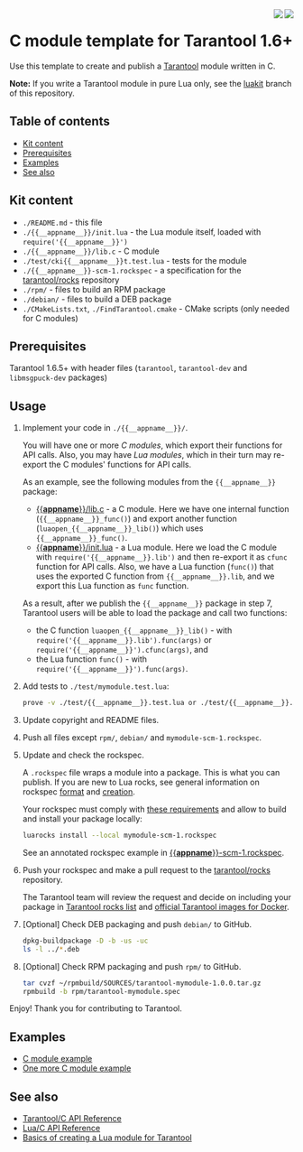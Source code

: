 <a href="http://tarantool.org">
	<img src="https://avatars2.githubusercontent.com/u/2344919?v=2&s=250" align="right">
</a>
<a href="https://travis-ci.org/tarantool/{{__appname__}}">
	<img src="https://travis-ci.org/tarantool/{{__appname__}}.png?branch=master" align="right">
</a>

# C module template for Tarantool 1.6+

Use this template to create and publish a [Tarantool][] module written in C.

**Note:** If you write a Tarantool module in pure Lua only, see the
[luakit][Luakit] branch of this repository.

## Table of contents
* [Kit content](#kit-content)
* [Prerequisites](#prerequisites)
* [Examples](#examples)
* [See also](#see-also)

## Kit content

  * `./README.md` - this file
  * `./{{__appname__}}/init.lua` - the Lua module itself, loaded with `require('{{__appname__}}')`
  * `./{{__appname__}}/lib.c` - C module
  * `./test/cki{{__appname__}}t.test.lua` - tests for the module
  * `./{{__appname__}}-scm-1.rockspec` - a specification for the
    [tarantool/rocks][TarantoolRocks] repository
  * `./rpm/` - files to build an RPM package
  * `./debian/` - files to build a DEB package
  * `./CMakeLists.txt`, `./FindTarantool.cmake` - CMake scripts
    (only needed for C modules)

## Prerequisites

Tarantool 1.6.5+ with header files (`tarantool`, `tarantool-dev` and
`libmsgpuck-dev` packages)

## Usage

1. Implement your code in `./{{__appname__}}/`.

   You will have one or more *C modules*, which export their functions for
   API calls. Also, you may have *Lua modules*, which in their turn may
   re-export the C modules' functions for API calls.

   As an example, see the following modules from the `{{__appname__}}` package:
   * [{{__appname__}}/lib.c][CModule] - a C module. Here we have one internal function
     (`{{__appname__}}_func()`) and export another function (`luaopen_{{__appname__}}_lib()`) which
     uses `{{__appname__}}_func()`.
   * [{{__appname__}}/init.lua][LuaCModule] - a Lua module. Here we load the C module
     with `require('{{__appname__}}.lib')` and then re-export it as `cfunc` function for
     API calls. Also, we have a Lua function (`func()`) that uses the
     exported C function from `{{__appname__}}.lib`, and we export this Lua function as
     `func` function.

   As a result, after we publish the `{{__appname__}}` package in step 7, Tarantool
   users will be able to load the package and call two functions:
   * the C function `luaopen_{{__appname__}}_lib()` - with `require('{{__appname__}}.lib').func(args)`
     or `require('{{__appname__}}').cfunc(args)`, and
   * the Lua function `func()` - with `require('{{__appname__}}').func(args)`.

4. Add tests to `./test/mymodule.test.lua`:

    ```bash
    prove -v ./test/{{__appname__}}.test.lua or ./test/{{__appname__}}.test.lua
    ```

5. Update copyright and README files.

6. Push all files except `rpm/`, `debian/` and `mymodule-scm-1.rockspec`.

7. Update and check the rockspec.

   A `.rockspec` file wraps a module into a package. This is what you can
   publish. If you are new to Lua rocks, see general information on rockspec
   [format][RockSpecFormat] and [creation][RockSpecCreation].

   Your rockspec must comply with [these requirements][Requirements]
   and allow to build and install your package locally:

    ```bash
    luarocks install --local mymodule-scm-1.rockspec
    ```

    See an annotated rockspec example in [{{__appname__}}-scm-1.rockspec][CRockSpec].

8. Push your rockspec and make a pull request to the
   [tarantool/rocks][TarantoolRocks] repository.

   The Tarantool team will review the request and decide on including your
   package in [Tarantool rocks list][TarantoolRocksList] and
   [official Tarantool images for Docker][TarantoolDocker].


9. [Optional] Check DEB packaging and push `debian/` to GitHub.

    ```bash
    dpkg-buildpackage -D -b -us -uc
    ls -l ../*.deb
    ```

10. [Optional] Check RPM packaging and push `rpm/` to GitHub.

    ```bash
    tar cvzf ~/rpmbuild/SOURCES/tarantool-mymodule-1.0.0.tar.gz
    rpmbuild -b rpm/tarantool-mymodule.spec
    ```

Enjoy! Thank you for contributing to Tarantool.

## Examples

 * [C module example](http://github.com/tarantool/pg)
 * [One more C module example](http://github.com/tarantool/http)

## See also

 * [Tarantool/C API Reference][TarantoolCReference]
 * [Lua/C API Reference][LuaCReference]
 * [Basics of creating a Lua module for Tarantool][CreateLuaModule]

[Tarantool]: http://github.com/tarantool/tarantool
[Download]: http://tarantool.org/download.html
[Requirements]: http://github.com/tarantool/rocks#contributing
[RockSpecFormat]: http://github.com/keplerproject/luarocks/wiki/Rockspec-format
[RockSpecCreation]: http://github.com/luarocks/luarocks/wiki/Creating-a-rock
[LuaCReference]: http://pgl.yoyo.org/luai/i/_
[TarantoolLuaReference]: http://tarantool.org/doc/reference/index.html
[TarantoolCReference]: http://tarantool.org/doc/reference/capi.html
[TarantoolRocks]: http://github.com/tarantool/rocks
[TarantoolRocksList]: http://tarantool.org/rocks.html
[TarantoolDocker]: http://github.com/tarantool/docker
[Luakit]: http://github.com/tarantool/modulekit/tree/luakit
[Ckit]: http://github.com/tarantool/modulekit/tree/ckit
[LuaModule]: http://github.com/tarantool/modulekit/blob/luakit/luakit/init.lua
[CModule]: http://github.com/tarantool/modulekit/blob/ckit/ckit/lib.c
[LuaCModule]: http://github.com/tarantool/modulekit/blob/ckit/ckit/init.lua
[LuaRockSpec]: http://github.com/tarantool/modulekit/blob/luakit/luakit-scm-1.rockspec
[CRockSpec]: http://github.com/tarantool/modulekit/blob/ckit/ckit-scm-1.rockspec
[CreateLuaModule]: http://tarantool.org/en/doc/book/app_server/creating_app.html#modules-rocks-and-applications
